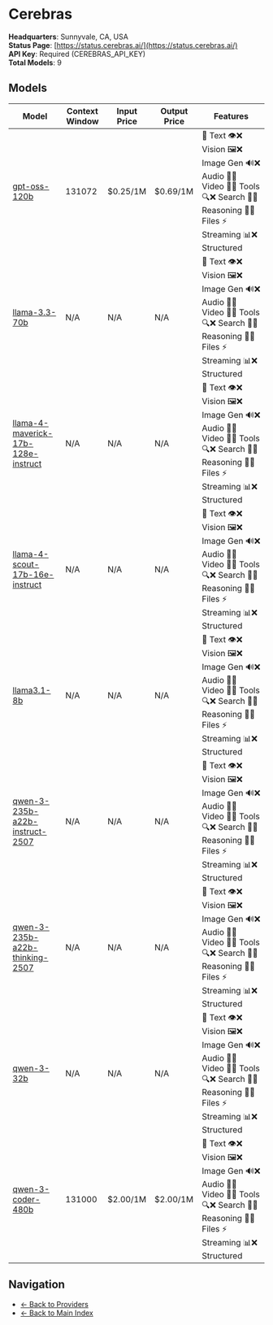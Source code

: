 # Cerebras

**Headquarters**: Sunnyvale, CA, USA  
**Status Page**: [https://status.cerebras.ai/](https://status.cerebras.ai/)  
**API Key**: Required (CEREBRAS_API_KEY)  
**Total Models**: 9

## Models

| Model | Context Window | Input Price | Output Price | Features |
|-------|----------------|-------------|--------------|----------|
| [gpt-oss-120b](./models/gpt-oss-120b.md) | 131072 | $0.25/1M | $0.69/1M | <span title="Text Processing: Supported">📝 Text</span> <span title="Vision/Image Input: Not Supported">👁️❌ Vision</span> <span title="Image Generation: Not Supported">🖼️❌ Image Gen</span> <span title="Audio Processing: Not Supported">🔊❌ Audio</span> <span title="Video Generation: Not Supported">🎥❌ Video</span> <span title="Tool Calling: Not Supported">🔧❌ Tools</span> <span title="Web Search: Not Supported">🔍❌ Search</span> <span title="Advanced Reasoning: Not Supported">🧠❌ Reasoning</span> <span title="File Attachments: Not Supported">📎❌ Files</span> <span title="Response Streaming: Supported">⚡ Streaming</span> <span title="Structured Output: Not Supported">📊❌ Structured</span> |
| [llama-3.3-70b](./models/llama-3.3-70b.md) | N/A | N/A | N/A | <span title="Text Processing: Supported">📝 Text</span> <span title="Vision/Image Input: Not Supported">👁️❌ Vision</span> <span title="Image Generation: Not Supported">🖼️❌ Image Gen</span> <span title="Audio Processing: Not Supported">🔊❌ Audio</span> <span title="Video Generation: Not Supported">🎥❌ Video</span> <span title="Tool Calling: Not Supported">🔧❌ Tools</span> <span title="Web Search: Not Supported">🔍❌ Search</span> <span title="Advanced Reasoning: Not Supported">🧠❌ Reasoning</span> <span title="File Attachments: Not Supported">📎❌ Files</span> <span title="Response Streaming: Supported">⚡ Streaming</span> <span title="Structured Output: Not Supported">📊❌ Structured</span> |
| [llama-4-maverick-17b-128e-instruct](./models/llama-4-maverick-17b-128e-instruct.md) | N/A | N/A | N/A | <span title="Text Processing: Supported">📝 Text</span> <span title="Vision/Image Input: Not Supported">👁️❌ Vision</span> <span title="Image Generation: Not Supported">🖼️❌ Image Gen</span> <span title="Audio Processing: Not Supported">🔊❌ Audio</span> <span title="Video Generation: Not Supported">🎥❌ Video</span> <span title="Tool Calling: Not Supported">🔧❌ Tools</span> <span title="Web Search: Not Supported">🔍❌ Search</span> <span title="Advanced Reasoning: Not Supported">🧠❌ Reasoning</span> <span title="File Attachments: Not Supported">📎❌ Files</span> <span title="Response Streaming: Supported">⚡ Streaming</span> <span title="Structured Output: Not Supported">📊❌ Structured</span> |
| [llama-4-scout-17b-16e-instruct](./models/llama-4-scout-17b-16e-instruct.md) | N/A | N/A | N/A | <span title="Text Processing: Supported">📝 Text</span> <span title="Vision/Image Input: Not Supported">👁️❌ Vision</span> <span title="Image Generation: Not Supported">🖼️❌ Image Gen</span> <span title="Audio Processing: Not Supported">🔊❌ Audio</span> <span title="Video Generation: Not Supported">🎥❌ Video</span> <span title="Tool Calling: Not Supported">🔧❌ Tools</span> <span title="Web Search: Not Supported">🔍❌ Search</span> <span title="Advanced Reasoning: Not Supported">🧠❌ Reasoning</span> <span title="File Attachments: Not Supported">📎❌ Files</span> <span title="Response Streaming: Supported">⚡ Streaming</span> <span title="Structured Output: Not Supported">📊❌ Structured</span> |
| [llama3.1-8b](./models/llama3.1-8b.md) | N/A | N/A | N/A | <span title="Text Processing: Supported">📝 Text</span> <span title="Vision/Image Input: Not Supported">👁️❌ Vision</span> <span title="Image Generation: Not Supported">🖼️❌ Image Gen</span> <span title="Audio Processing: Not Supported">🔊❌ Audio</span> <span title="Video Generation: Not Supported">🎥❌ Video</span> <span title="Tool Calling: Not Supported">🔧❌ Tools</span> <span title="Web Search: Not Supported">🔍❌ Search</span> <span title="Advanced Reasoning: Not Supported">🧠❌ Reasoning</span> <span title="File Attachments: Not Supported">📎❌ Files</span> <span title="Response Streaming: Supported">⚡ Streaming</span> <span title="Structured Output: Not Supported">📊❌ Structured</span> |
| [qwen-3-235b-a22b-instruct-2507](./models/qwen-3-235b-a22b-instruct-2507.md) | N/A | N/A | N/A | <span title="Text Processing: Supported">📝 Text</span> <span title="Vision/Image Input: Not Supported">👁️❌ Vision</span> <span title="Image Generation: Not Supported">🖼️❌ Image Gen</span> <span title="Audio Processing: Not Supported">🔊❌ Audio</span> <span title="Video Generation: Not Supported">🎥❌ Video</span> <span title="Tool Calling: Not Supported">🔧❌ Tools</span> <span title="Web Search: Not Supported">🔍❌ Search</span> <span title="Advanced Reasoning: Not Supported">🧠❌ Reasoning</span> <span title="File Attachments: Not Supported">📎❌ Files</span> <span title="Response Streaming: Supported">⚡ Streaming</span> <span title="Structured Output: Not Supported">📊❌ Structured</span> |
| [qwen-3-235b-a22b-thinking-2507](./models/qwen-3-235b-a22b-thinking-2507.md) | N/A | N/A | N/A | <span title="Text Processing: Supported">📝 Text</span> <span title="Vision/Image Input: Not Supported">👁️❌ Vision</span> <span title="Image Generation: Not Supported">🖼️❌ Image Gen</span> <span title="Audio Processing: Not Supported">🔊❌ Audio</span> <span title="Video Generation: Not Supported">🎥❌ Video</span> <span title="Tool Calling: Not Supported">🔧❌ Tools</span> <span title="Web Search: Not Supported">🔍❌ Search</span> <span title="Advanced Reasoning: Not Supported">🧠❌ Reasoning</span> <span title="File Attachments: Not Supported">📎❌ Files</span> <span title="Response Streaming: Supported">⚡ Streaming</span> <span title="Structured Output: Not Supported">📊❌ Structured</span> |
| [qwen-3-32b](./models/qwen-3-32b.md) | N/A | N/A | N/A | <span title="Text Processing: Supported">📝 Text</span> <span title="Vision/Image Input: Not Supported">👁️❌ Vision</span> <span title="Image Generation: Not Supported">🖼️❌ Image Gen</span> <span title="Audio Processing: Not Supported">🔊❌ Audio</span> <span title="Video Generation: Not Supported">🎥❌ Video</span> <span title="Tool Calling: Not Supported">🔧❌ Tools</span> <span title="Web Search: Not Supported">🔍❌ Search</span> <span title="Advanced Reasoning: Not Supported">🧠❌ Reasoning</span> <span title="File Attachments: Not Supported">📎❌ Files</span> <span title="Response Streaming: Supported">⚡ Streaming</span> <span title="Structured Output: Not Supported">📊❌ Structured</span> |
| [qwen-3-coder-480b](./models/qwen-3-coder-480b.md) | 131000 | $2.00/1M | $2.00/1M | <span title="Text Processing: Supported">📝 Text</span> <span title="Vision/Image Input: Not Supported">👁️❌ Vision</span> <span title="Image Generation: Not Supported">🖼️❌ Image Gen</span> <span title="Audio Processing: Not Supported">🔊❌ Audio</span> <span title="Video Generation: Not Supported">🎥❌ Video</span> <span title="Tool Calling: Not Supported">🔧❌ Tools</span> <span title="Web Search: Not Supported">🔍❌ Search</span> <span title="Advanced Reasoning: Not Supported">🧠❌ Reasoning</span> <span title="File Attachments: Not Supported">📎❌ Files</span> <span title="Response Streaming: Supported">⚡ Streaming</span> <span title="Structured Output: Not Supported">📊❌ Structured</span> |

## Navigation

- [← Back to Providers](../README.md)
- [← Back to Main Index](../../README.md)
